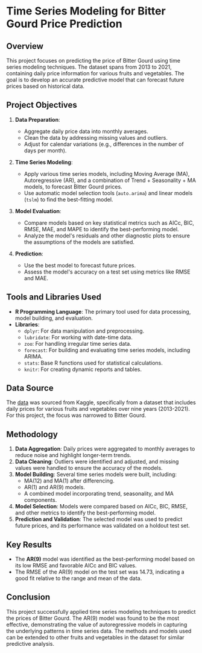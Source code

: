 # Time Series Modeling for Bitter Gourd Price Prediction

## Overview

This project focuses on predicting the price of Bitter Gourd using time series modeling techniques. The dataset spans from 2013 to 2021, containing daily price information for various fruits and vegetables. The goal is to develop an accurate predictive model that can forecast future prices based on historical data.

## Project Objectives

1. **Data Preparation**: 
   - Aggregate daily price data into monthly averages.
   - Clean the data by addressing missing values and outliers.
   - Adjust for calendar variations (e.g., differences in the number of days per month).

2. **Time Series Modeling**: 
   - Apply various time series models, including Moving Average (MA), Autoregressive (AR), and a combination of Trend + Seasonality + MA models, to forecast Bitter Gourd prices.
   - Use automatic model selection tools (`auto.arima`) and linear models (`tslm`) to find the best-fitting model.

3. **Model Evaluation**: 
   - Compare models based on key statistical metrics such as AICc, BIC, RMSE, MAE, and MAPE to identify the best-performing model.
   - Analyze the model's residuals and other diagnostic plots to ensure the assumptions of the models are satisfied.

4. **Prediction**: 
   - Use the best model to forecast future prices.
   - Assess the model's accuracy on a test set using metrics like RMSE and MAE.

## Tools and Libraries Used

- **R Programming Language**: The primary tool used for data processing, model building, and evaluation.
- **Libraries**:
  - `dplyr`: For data manipulation and preprocessing.
  - `lubridate`: For working with date-time data.
  - `zoo`: For handling irregular time series data.
  - `forecast`: For building and evaluating time series models, including ARIMA.
  - `stats`: Base R functions used for statistical calculations.
  - `knitr`: For creating dynamic reports and tables.

## Data Source

The [data](https://www.kaggle.com/datasets/mexwell/fruits-and-vegetables-price-dataset) was sourced from Kaggle, specifically from a dataset that includes daily prices for various fruits and vegetables over nine years (2013-2021). For this project, the focus was narrowed to Bitter Gourd.

## Methodology

1. **Data Aggregation**: Daily prices were aggregated to monthly averages to reduce noise and highlight longer-term trends.
2. **Data Cleaning**: Outliers were identified and adjusted, and missing values were handled to ensure the accuracy of the models.
3. **Model Building**: Several time series models were built, including:
   - MA(12) and MA(1) after differencing.
   - AR(1) and AR(9) models.
   - A combined model incorporating trend, seasonality, and MA components.
4. **Model Selection**: Models were compared based on AICc, BIC, RMSE, and other metrics to identify the best-performing model.
5. **Prediction and Validation**: The selected model was used to predict future prices, and its performance was validated on a holdout test set.

## Key Results

- The **AR(9)** model was identified as the best-performing model based on its low RMSE and favorable AICc and BIC values.
- The RMSE of the AR(9) model on the test set was 14.73, indicating a good fit relative to the range and mean of the data.

## Conclusion

This project successfully applied time series modeling techniques to predict the prices of Bitter Gourd. The AR(9) model was found to be the most effective, demonstrating the value of autoregressive models in capturing the underlying patterns in time series data. The methods and models used can be extended to other fruits and vegetables in the dataset for similar predictive analysis.
